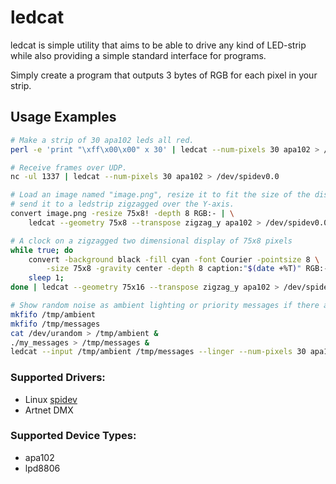 ledcat
======

ledcat is simple utility that aims to be able to drive any kind of LED-strip
while also providing a simple standard interface for programs.

Simply create a program that outputs 3 bytes of RGB for each pixel in your strip.

## Usage Examples
```sh
# Make a strip of 30 apa102 leds all red.
perl -e 'print "\xff\x00\x00" x 30' | ledcat --num-pixels 30 apa102 > /dev/spidev0.0
```
```sh
# Receive frames over UDP.
nc -ul 1337 | ledcat --num-pixels 30 apa102 > /dev/spidev0.0
```
```sh
# Load an image named "image.png", resize it to fit the size of the display and
# send it to a ledstrip zigzagged over the Y-axis.
convert image.png -resize 75x8! -depth 8 RGB:- | \
    ledcat --geometry 75x8 --transpose zigzag_y apa102 > /dev/spidev0.0
```
```sh
# A clock on a zigzagged two dimensional display of 75x8 pixels
while true; do
    convert -background black -fill cyan -font Courier -pointsize 8 \
        -size 75x8 -gravity center -depth 8 caption:"$(date +%T)" RGB:-
    sleep 1;
done | ledcat --geometry 75x16 --transpose zigzag_y apa102 > /dev/spidev0.0;
```
```sh
# Show random noise as ambient lighting or priority messages if there are any.
mkfifo /tmp/ambient
mkfifo /tmp/messages
cat /dev/urandom > /tmp/ambient &
./my_messages > /tmp/messages &
ledcat --input /tmp/ambient /tmp/messages --linger --num-pixels 30 apa102 > /dev/spidev0.0
```

### Supported Drivers:
* Linux [spidev](https://www.kernel.org/doc/Documentation/spi/spidev)
* Artnet DMX

### Supported Device Types:
* apa102
* lpd8806
